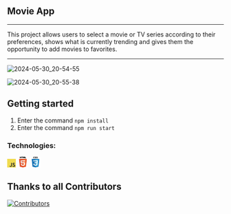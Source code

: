 ## Movie App

***
This project allows users to select a movie or TV series according to their preferences, shows what is currently trending and gives them the opportunity to add movies to favorites.
***

![2024-05-30_20-54-55](https://github.com/NadinKonst/Movie_app/assets/148748559/9ed060cc-ac2e-427d-ac77-987eb7ab2058)

![2024-05-30_20-55-38](https://github.com/NadinKonst/Movie_app/assets/148748559/294ef4a8-de8e-46c9-8384-402e5c8bd19b)

## Getting started

1. Enter the command ```npm install```
2. Enter the command ```npm run start```

### Technologies:
<code><img height="20" src="https://raw.githubusercontent.com/github/explore/80688e429a7d4ef2fca1e82350fe8e3517d3494d/topics/javascript/javascript.png"></code>
<code><img height="25" src="https://raw.githubusercontent.com/github/explore/80688e429a7d4ef2fca1e82350fe8e3517d3494d/topics/html/html.png"></code>
<code><img height="25" src="https://raw.githubusercontent.com/github/explore/80688e429a7d4ef2fca1e82350fe8e3517d3494d/topics/css/css.png"></code>


## Thanks to all Contributors
[![Contributors](https://contrib.rocks/image?repo=AleksandrovaPolina/Entertainment-web-app)](https://github.com/AleksandrovaPolina/Entertainment-web-app/graphs/contributors)
